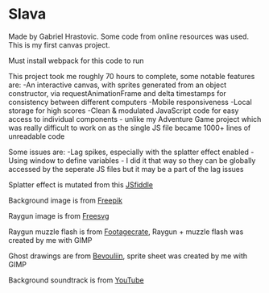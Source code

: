 # Slava
Made by Gabriel Hrastovic. Some code from online resources was used. This is my first canvas project.

Must install webpack for this code to run

 This project took me roughly 70 hours to complete, some notable features are:
-An interactive canvas, with sprites generated from an object constructor, via requestAnimationFrame and delta timestamps for consistency between different computers
-Mobile responsiveness
-Local storage for high scores
-Clean & modulated JavaScript code for easy access to individual components - unlike my Adventure Game project which was really difficult to work on as the single JS file became 1000+ lines of unreadable code

Some issues are:
-Lag spikes, especially with the splatter effect enabled
-Using window to define variables - I did it that way so they can be globally accessed by the seperate JS files but it may be a part of the lag issues


Splatter effect is mutated from this [JSfiddle](https://jsfiddle.net/decx/Ca9Y7/)

Background image is from [Freepik](https://www.freepik.com/free-vector/aurora-borealis-northern-lights-arctic-sky-night-vector-cartoon-illustration-winter-sky-wit_18164696.htm)

Raygun image is from [Freesvg](https://freesvg.org/1478221359)

Raygun muzzle flash is from [Footagecrate](https://footagecrate.com/video-effects/footagecrate-scifi-muzzleflash-electric-front), Raygun + muzzle flash was created by me with GIMP

Ghost drawings are from [Bevouliin](https://bevouliin.com/spooky-ghost-sprites-free-game-asset/), sprite sheet was created by me with GIMP

Background soundtrack is from [YouTube](https://www.youtube.com/watch?v=n4A_F5SXmgo)



